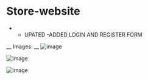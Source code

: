 # Store-website
* * UPATED -ADDED LOGIN AND REGISTER FORM 

__ Images: __
![image](https://github.com/ESTONlA/Store-website/assets/158593443/21325488-46b9-4979-958f-3b25120ce61c)

![image](https://github.com/ESTONlA/Store-website/assets/158593443/a009ce87-c1ad-48a3-bc20-ecba97c855cd)


![image](https://github.com/ESTONlA/Store-website/assets/158593443/7d06bccf-7d12-42e1-91ca-075d4c44dff2)

